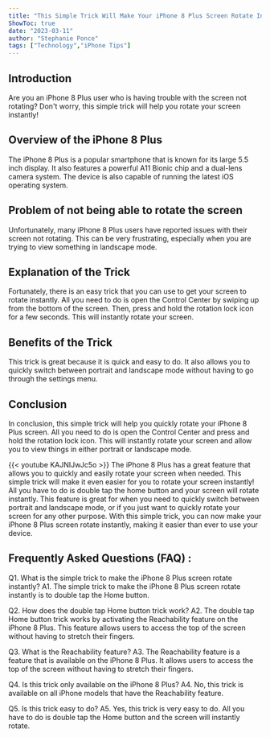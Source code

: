 ```yaml
---
title: "This Simple Trick Will Make Your iPhone 8 Plus Screen Rotate Instantly!"
ShowToc: true 
date: "2023-03-11"
author: "Stephanie Ponce" 
tags: ["Technology","iPhone Tips"]
---
```

## Introduction

Are you an iPhone 8 Plus user who is having trouble with the screen not rotating? Don't worry, this simple trick will help you rotate your screen instantly! 

## Overview of the iPhone 8 Plus

The iPhone 8 Plus is a popular smartphone that is known for its large 5.5 inch display. It also features a powerful A11 Bionic chip and a dual-lens camera system. The device is also capable of running the latest iOS operating system. 

## Problem of not being able to rotate the screen

Unfortunately, many iPhone 8 Plus users have reported issues with their screen not rotating. This can be very frustrating, especially when you are trying to view something in landscape mode. 

## Explanation of the Trick

Fortunately, there is an easy trick that you can use to get your screen to rotate instantly. All you need to do is open the Control Center by swiping up from the bottom of the screen. Then, press and hold the rotation lock icon for a few seconds. This will instantly rotate your screen. 

## Benefits of the Trick

This trick is great because it is quick and easy to do. It also allows you to quickly switch between portrait and landscape mode without having to go through the settings menu. 

## Conclusion

In conclusion, this simple trick will help you quickly rotate your iPhone 8 Plus screen. All you need to do is open the Control Center and press and hold the rotation lock icon. This will instantly rotate your screen and allow you to view things in either portrait or landscape mode.

{{< youtube KAJNIJwJc5o >}} 
The iPhone 8 Plus has a great feature that allows you to quickly and easily rotate your screen when needed. This simple trick will make it even easier for you to rotate your screen instantly! All you have to do is double tap the home button and your screen will rotate instantly. This feature is great for when you need to quickly switch between portrait and landscape mode, or if you just want to quickly rotate your screen for any other purpose. With this simple trick, you can now make your iPhone 8 Plus screen rotate instantly, making it easier than ever to use your device.

## Frequently Asked Questions (FAQ) :
Q1. What is the simple trick to make the iPhone 8 Plus screen rotate instantly?
A1. The simple trick to make the iPhone 8 Plus screen rotate instantly is to double tap the Home button.

Q2. How does the double tap Home button trick work?
A2. The double tap Home button trick works by activating the Reachability feature on the iPhone 8 Plus. This feature allows users to access the top of the screen without having to stretch their fingers.

Q3. What is the Reachability feature?
A3. The Reachability feature is a feature that is available on the iPhone 8 Plus. It allows users to access the top of the screen without having to stretch their fingers.

Q4. Is this trick only available on the iPhone 8 Plus?
A4. No, this trick is available on all iPhone models that have the Reachability feature.

Q5. Is this trick easy to do?
A5. Yes, this trick is very easy to do. All you have to do is double tap the Home button and the screen will instantly rotate.


